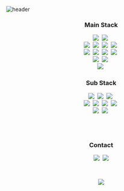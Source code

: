 ![header](https://capsule-render.vercel.app/api?type=soft&color=auto&height=150&section=header&text=JongGeunKwon&fontSize=50&animation=twinkling)

<h3 align="center">Main Stack</h3> 
<p align="center">
    <img src="https://img.shields.io/badge/Java-007396?style=plastic&logo=Java&logoColor=white"/></a>&nbsp 
    <img src="https://img.shields.io/badge/Kotlin-0095D5?style=plastic&logo=Kotlin&logoColor=white"/></a>&nbsp
    <br> 
    <img src="https://img.shields.io/badge/SpringBoot-6DB33F?style=plastic&logo=Spring&logoColor=white"/></a>&nbsp 
    <img src="https://img.shields.io/badge/SpringCloud-6DB33F?style=plastic&logo=Spring&logoColor=white"/></a>&nbsp 
    <img src="https://img.shields.io/badge/SpringData-6DB33F?style=plastic&logo=Spring&logoColor=white"/></a>&nbsp 
    <img src="https://img.shields.io/badge/SpringBatch-6DB33F?style=plastic&logo=Spring&logoColor=white"/></a>&nbsp 
    <br> 
    <img src="https://img.shields.io/badge/MySQL-4479A1?style=plastic&logo=MySQL&logoColor=white"/></a>&nbsp
    <img src="https://img.shields.io/badge/MariaDB-003545?style=plastic&logo=MariaDB&logoColor=white"/></a>&nbsp 
    <img src="https://img.shields.io/badge/Oracle-F80000?style=plastic&logo=Oracle&logoColor=white"/></a>&nbsp 
    <img src="https://img.shields.io/badge/PostgreSQL-336791?style=plastic&logo=PostgreSQL&logoColor=white"/></a>&nbsp 
    <br> 
    <img src="https://img.shields.io/badge/Redis-DC382D?style=plastic&logo=Redis&logoColor=white"/></a>&nbsp 
    <img src="https://img.shields.io/badge/MongoDB-47A248?style=plastic&logo=MongoDB&logoColor=white"/></a>&nbsp
    <br> 
    <img src="https://img.shields.io/badge/aws-333664?style=plastic&logo=amazon-aws&logoColor=white"/></a>&nbsp 
    <br>
</p> 

<h3 align="center">Sub Stack</h3>
<p align="center">
    <img src="https://img.shields.io/badge/Python-3766AB?style=plastic&logo=Python&logoColor=black"/></a>&nbsp 
    <img src="https://img.shields.io/badge/JavaScript-F7DF1E?style=plastic&logo=JavaScript&logoColor=black"/></a>&nbsp 
    <img src="https://img.shields.io/badge/TypeScript-3178C6?style=plastic&logo=TypeScript&logoColor=black"/></a>&nbsp
    <br> 
    <img src="https://img.shields.io/badge/React-61DAF8?style=plastic&logo=React&logoColor=black"/></a>&nbsp
    <img src="https://img.shields.io/badge/Vue.js-4FC08D?style=plastic&logo=Vue.js&logoColor=black"/></a>&nbsp
    <img src="https://img.shields.io/badge/Electron-47848F?style=plastic&logo=Electron&logoColor=black"/></a>&nbsp
    <img src="https://img.shields.io/badge/Node.js-339933?style=plastic&logo=Node.js&logoColor=black"/></a>&nbsp
    <br> 
    <img src="https://img.shields.io/badge/HTML5-E34F26?style=plastic&logo=HTML5&logoColor=black"/></a>&nbsp
    <img src="https://img.shields.io/badge/CSS3-1572B6?style=plastic&logo=CSS3&logoColor=black"/></a>&nbsp
    <br> 
</p> 

<br><br>
<h3 align="center">Contact</h3>
<p align="center">
  <a href="https://dev-history.tistory.com"><img src="https://img.shields.io/badge/Tech%20Blog-11B48A?style=plastic&logo=tiger&logoColor=gray&link=https://dev-history.tistory.com"/></a>&nbsp
  <a href="mailto:ngc72938@gmail.com"><img src="https://img.shields.io/badge/Gmail-d14836?style=plastic&logo=Gmail&logoColor=white&link=ngc72938@gmailcom"/></a>
</p>
<br>

<p align="center">
  <a href="https://hits.seeyoufarm.com"><img src="https://hits.seeyoufarm.com/api/count/incr/badge.svg?url=https://github.com/ngc72938&count_bg=%23ED6DA3&title_bg=%2386757E&icon=github.svg&icon_color=%23E1DEDE&title=hits&edge_flat=false"/></a>
</p>
